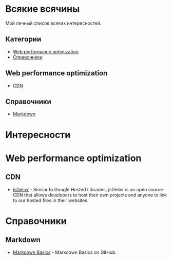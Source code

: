 # Всякие всячины

Мой личный список всяких интересностей.

## Категории
- [Web performance optimization](#web-performance-optimization)
- [Справочники](#Справочники)

## Web performance optimization

* [CDN](#cdn)

## Справочники

* [Markdown](#markdown)

# Интересности

# Web performance optimization

## CDN

* [jsDelivr](https://github.com/jsdelivr/jsdelivr) - Similar to Google Hosted Libraries, jsDelivr is an open source CDN that allows developers to host their own projects and anyone to link to our hosted files in their websites.

# Справочники

## Markdown
* [Markdown Basics](https://help.github.com/articles/markdown-basics/) - Markdown Basics on GitHub.
